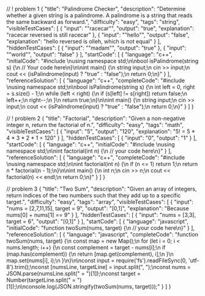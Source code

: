 // ! problem 1
{
  "title": "Palindrome Checker",
  "description": "Determine whether a given string is a palindrome. A palindrome is a string that reads the same backward as forward.",
  "difficulty": "easy",
  "tags": "string",
  "visibleTestCases": [
    {
      "input": "\"racecar\"",
      "output": "true",
      "explanation": "racecar reversed is still racecar"
    },
    {
      "input": "\"hello\"",
      "output": "false",
      "explanation": "hello reversed is olleh, which is not equal"
    }
  ],
  "hiddenTestCases": [
    {
      "input": "\"madam\"",
      "output": "true"
    },
    {
      "input": "\"world\"",
      "output": "false"
    }
  ],
  "startCode": [
    {
      "language": "c++",
      "initialCode": "#include <iostream>\nusing namespace std;\n\nbool isPalindrome(string s) {\n  // Your code here\n}\n\nint main() {\n  string input;\n  cin >> input;\n  cout << (isPalindrome(input) ? \"true\" : \"false\");\n  return 0;\n}"
    }
  ],
  "referenceSolution": [
    {
      "language": "c++",
      "completeCode": "#include <iostream>\nusing namespace std;\n\nbool isPalindrome(string s) {\n  int left = 0, right = s.size() - 1;\n  while (left < right) {\n    if (s[left] != s[right]) return false;\n    left++;\n    right--;\n  }\n  return true;\n}\n\nint main() {\n  string input;\n  cin >> input;\n  cout << (isPalindrome(input) ? \"true\" : \"false\");\n  return 0;\n}"
    }
  ]
}


// ! problem 2
{
  "title": "Factorial",
  "description": "Given a non-negative integer n, return the factorial of n.",
  "difficulty": "easy",
  "tags": "math",
  "visibleTestCases": [
    {
      "input": "5",
      "output": "120",
      "explanation": "5! = 5 * 4 * 3 * 2 * 1 = 120"
    }
  ],
  "hiddenTestCases": [
    {
      "input": "0",
      "output": "1"
    }
  ],
  "startCode": [
    {
      "language": "c++",
      "initialCode": "#include <iostream>\nusing namespace std;\n\nint factorial(int n) {\n  // your code here\n}"
    }
  ],
  "referenceSolution": [
    {
      "language": "c++",
      "completeCode": "#include <iostream>\nusing namespace std;\n\nint factorial(int n) {\n    if (n <= 1) return 1;\n    return n * factorial(n - 1);\n}\n\nint main() {\n    int n;\n    cin >> n;\n    cout << factorial(n) << endl;\n    return 0;\n}"
    }
  ]
}


// problem 3
{
  "title": "Two Sum",
  "description": "Given an array of integers, return indices of the two numbers such that they add up to a specific target.",
  "difficulty": "easy",
  "tags": "array",
  "visibleTestCases": [
    {
      "input": "nums = [2,7,11,15], target = 9",
      "output": "[0,1]",
      "explanation": "Because nums[0] + nums[1] == 9"
    }
  ],
  "hiddenTestCases": [
    {
      "input": "nums = [3,3], target = 6",
      "output": "[0,1]"
    }
  ],
  "startCode": [
    {
      "language": "javascript",
      "initialCode": "function twoSum(nums, target) {\n  // your code here\n}"
    }
  ],
  "referenceSolution": [
    {
      "language": "javascript",
      "completeCode": "function twoSum(nums, target) {\n  const map = new Map();\n  for (let i = 0; i < nums.length; i++) {\n    const complement = target - nums[i];\n    if (map.has(complement)) {\n      return [map.get(complement), i];\n    }\n    map.set(nums[i], i);\n  }\n}\n\nconst input = require('fs').readFileSync(0, 'utf-8').trim();\nconst [numsLine, targetLine] = input.split(\", \");\nconst nums = JSON.parse(numsLine.split(\" = \")[1]);\nconst target = Number(targetLine.split(\" = \")[1]);\n\nconsole.log(JSON.stringify(twoSum(nums, target)));"
    }
  ]
}
